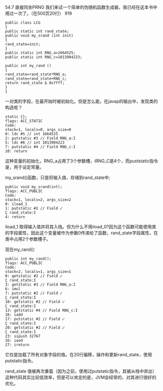 54.7 直接同余PRNG
我们来试一个简单的伪随机函数生成器，我已经在这本书中用过一次了。（在500页20行）
919


    public class LCG
    {
    public static int rand_state;
    public void my_srand (int init)
    {
    rand_state=init;
    }
    public static int RNG_a=1664525;
    public static int RNG_c=1013904223;
    
    public int my_rand ()
    {
    rand_state=rand_state*RNG_a;
    rand_state=rand_state+RNG_c;
    return rand_state & 0x7fff;
    }
    }


一对类的字段，在最开始时被初始化。但是怎么能，在javap的输出中，发现类的构造呢？

    static {};
    flags: ACC_STATIC
    Code:
    stack=1, locals=0, args_size=0
    0: ldc #5 // int 1664525
    2: putstatic #3 // Field RNG_a:I
    5: ldc #6 // int 1013904223
    7: putstatic #4 // Field RNG_c:I
    10: return

这种变量的初始化，RNG_a占用了3个参数槽，iRNG_C是4个，而puststatic指令是，用于设定常量。

my_srand()函数，只是将输入值，存储到rand_state中;

    public void my_srand(int);
    flags: ACC_PUBLIC
    Code:
    stack=1, locals=2, args_size=2
    0: iload_1
    1: putstatic #2 // Field ⤦
    Ç rand_state:I
    4: return

 iload_1 取得输入值并将其入栈。但为什么不用iload_0?因为这个函数可能使用类的字段属性，因此这个变量被作为参数0传递给了函数，rand_state字段属性，在类中占用2个参数槽子。

现在my_rand():

    public int my_rand();
    flags: ACC_PUBLIC
    Code:
    stack=2, locals=1, args_size=1
    0: getstatic #2 // Field ⤦
    Ç rand_state:I
    3: getstatic #3 // Field RNG_a:I
    6: imul
    7: putstatic #2 // Field ⤦
    Ç rand_state:I
    10: getstatic #2 // Field ⤦
    Ç rand_state:I
    13: getstatic #4 // Field RNG_c:I
    16: iadd
    17: putstatic #2 // Field ⤦
    Ç rand_state:I
    20: getstatic #2 // Field ⤦
    Ç rand_state:I
    23: sipush 32767
    26: iand
    27: ireturn

它仅是加载了所有对象字段的值。在20行偏移，操作和更新rand_state，使用putstatic指令。

 rand_state 值被再次重载（因为之前，使用过putstatic指令，其被从栈中弃出）这种代码其实比较低效率，但是可以肯定的是，JVM会经常的，对其进行很好的优化。

